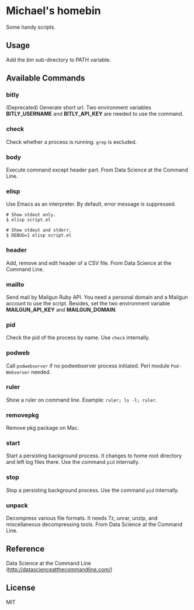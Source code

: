 # Michael's homebin

Some handy scripts.

## Usage

Add the *bin* sub-directory to PATH variable.

## Available Commands

### bitly

(Deprecated) Generate short url.  Two environment variables **BITLY_USERNAME** and  **BITLY_API_KEY** are needed to use the command.

### check

Check whether a process is running.  `grep` is excluded.

### body

Execute command except header part.  From Data Science at the Command Line.

### elisp

Use Emacs as an interpreter.  By default, error message is suppressed.

```
# Show stdout only.
$ elisp script.el

# Show stdout and stderr.
$ DEBUG=1 elisp script.el
```

### header

Add, remove and edit header of a CSV file.  From Data Science at the Command Line.

### mailto

Send mail by Mailgun Ruby API.  You need a personal domain and a Mailgun account to use the script.  Besides, set the two environment variable **MAILGUN_API_KEY** and **MAILGUN_DOMAIN**.

### pid

Check the pid of the process by name.  Use `check` internally.

### podweb

Call `podwebserver` if no podwebserver process initiated.  Perl module `Pod-Webserver` needed.

### ruler

Show a ruler on command line.  Example: `ruler; ls -l; ruler`.

### removepkg

Remove pkg package on Mac.

### start

Start a persisting background process.  It changes to home root directory and left log files there.  Use the command `pid` internally.

### stop

Stop a persisting background process.  Use the command `pid` internally.

### unpack

Decompress various file formats.  It needs 7z, unrar, unzip, and miscellaneous decompressing tools.  From Data Science at the Command Line.

## Reference

Data Science at the Command Line (http://datascienceatthecommandline.com/)

## License

MIT
